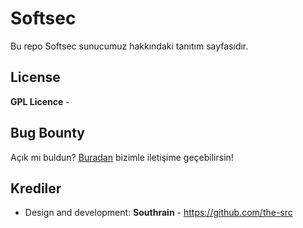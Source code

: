 Softsec
=============

Bu repo Softsec sunucumuz hakkındaki tanıtım sayfasıdır.

License
-------
**GPL Licence** - 


Bug Bounty
-----------

Açık mı buldun? [Buradan](mailto:admin@softsec.xyz) bizimle iletişime geçebilirsin! 


Krediler
-------
* Design and development: **Southrain** - https://github.com/the-src
